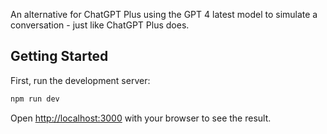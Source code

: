 An alternative for ChatGPT Plus using the GPT 4 latest model to simulate a conversation - just like ChatGPT Plus does.

## Getting Started

First, run the development server:

```bash
npm run dev
```

Open [http://localhost:3000](http://localhost:3000) with your browser to see the result.

